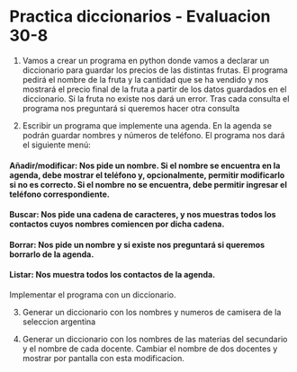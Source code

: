 # Practica diccionarios - Evaluacion 30-8

1. Vamos a crear un programa en python donde vamos a declarar un diccionario para guardar los precios de las distintas frutas. El programa pedirá el nombre de la fruta y la cantidad que se ha vendido y nos mostrará el precio final de la fruta a partir de los datos guardados en el diccionario. Si la fruta no existe nos dará un error. Tras cada consulta el programa nos preguntará si queremos hacer otra consulta

2. Escribir un programa que implemente una agenda. En la agenda se podrán guardar nombres y números de teléfono. El programa nos dará el siguiente menú:

#### Añadir/modificar: Nos pide un nombre. Si el nombre se encuentra en la agenda, debe mostrar el teléfono y, opcionalmente, permitir modificarlo si no es correcto. Si el nombre no se encuentra, debe permitir ingresar el teléfono correspondiente.
#### Buscar: Nos pide una cadena de caracteres, y nos muestras todos los contactos cuyos nombres comiencen por dicha cadena.
#### Borrar: Nos pide un nombre y si existe nos preguntará si queremos borrarlo de la agenda.
#### Listar: Nos muestra todos los contactos de la agenda.
Implementar el programa con un diccionario. 

3. Generar un diccionario con los nombres y numeros de camisera de la seleccion argentina

4. Generar un diccionario con los nombres de las materias del secundario y el nombre de cada docente. Cambiar el nombre de dos docentes y mostrar por pantalla con esta modificacion.